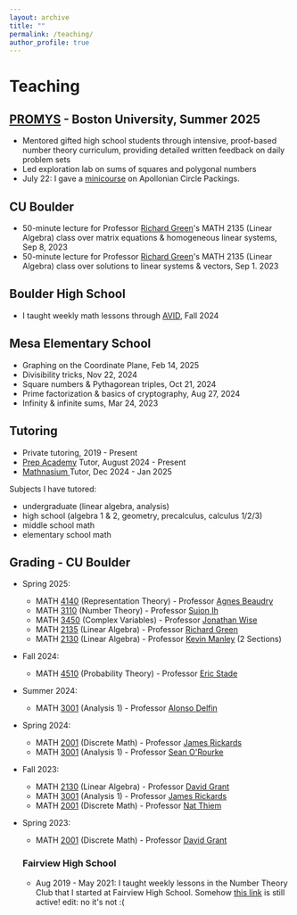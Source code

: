 ```yaml
---
layout: archive
title: ""
permalink: /teaching/
author_profile: true
---
```


# Teaching

## <a href="https://promys.org/">PROMYS</a> - Boston University, Summer 2025
 * Mentored gifted high school students through intensive, proof-based number theory curriculum, providing detailed written feedback on daily problem sets
 * Led exploration lab on sums of squares and polygonal numbers
 * July 22: I gave a [minicourse](/files/PROMYScircle.pdf) on Apollonian Circle Packings.

## CU Boulder
 * 50-minute lecture for Professor <a href="https://math.colorado.edu/~rmg/">Richard Green</a>'s MATH 2135 (Linear Algebra) class over matrix equations & homogeneous linear systems, Sep 8, 2023
 * 50-minute lecture for Professor <a href="https://math.colorado.edu/~rmg/">Richard Green</a>'s MATH 2135 (Linear Algebra) class over solutions to linear systems & vectors, Sep 1. 2023

## Boulder High School
  * I taught weekly math lessons through <a href="https://boh.bvsd.org/academics/academic-programs/avid-program">AVID</a>, Fall 2024

## Mesa Elementary School
  * Graphing on the Coordinate Plane, Feb 14, 2025 
  * Divisibility tricks, Nov 22, 2024
  * Square numbers & Pythagorean triples, Oct 21, 2024
  * Prime factorization & basics of cryptography, Aug 27, 2024
  * Infinity & infinite sums, Mar 24, 2023

## Tutoring
  * Private tutoring, 2019 - Present
  * <a href="https://prepacademytutors.com/location/boulder/?tutor=clyde-k">Prep Academy</a> Tutor, August 2024 - Present
  * <a href="https://www.mathnasium.com/math-centers/boulder">Mathnasium </a> Tutor, Dec 2024 - Jan 2025

Subjects I have tutored:
  * undergraduate (linear algebra, analysis)
  * high school (algebra 1 & 2, geometry, precalculus, calculus 1/2/3)
  * middle school math
  * elementary school math

## Grading - CU Boulder
* Spring 2025:
  * MATH <a href="https://catalog.colorado.edu/search/?P=MATH%204140">4140</a> (Representation Theory) - Professor <a href="https://sites.google.com/colorado.edu/agnesbeaudry/">Agnes Beaudry</a>
  * MATH <a href="https://catalog.colorado.edu/search/?P=MATH%203110">3110</a> (Number Theory) - Professor <a href="https://www.colorado.edu/math/su-ion-ih">Suion Ih</a>
  * MATH <a href="https://catalog.colorado.edu/search/?P=MATH%203450">3450</a> (Complex Variables) - Professor <a href="https://math.colorado.edu/~jonathan.wise/">Jonathan Wise</a>
  * MATH <a href="https://catalog.colorado.edu/search/?P=MATH%202135">2135</a> (Linear Algebra) - Professor <a href="https://math.colorado.edu/~rmg/">Richard Green</a>
  * MATH <a href="https://catalog.colorado.edu/search/?P=MATH%202130">2130</a> (Linear Algebra) - Professor <a href="https://euclid.colorado.edu/~manleyk/">Kevin Manley</a> (2 Sections) 

* Fall 2024:
  * MATH <a href="https://catalog.colorado.edu/search/?P=MATH%204510">4510</a> (Probability Theory) - Professor <a href="https://www.colorado.edu/math/eric-stade">Eric Stade</a> 

* Summer 2024:
  * MATH <a href="https://catalog.colorado.edu/search/?P=MATH%203001">3001</a> (Analysis 1) - Professor <a href="https://math.colorado.edu/~alde9049/">Alonso Delfin</a>

* Spring 2024:
  * MATH <a href="https://catalog.colorado.edu/search/?P=MATH%202001">2001</a> (Discrete Math) - Professor <a href="https://math.colorado.edu/~jari2770/">James Rickards</a>
  * MATH <a href="https://catalog.colorado.edu/search/?P=MATH%203001">3001</a> (Analysis 1) - Professor <a href="https://math.colorado.edu/~seor3821/">Sean O'Rourke</a> 

* Fall 2023:
  * MATH <a href="https://catalog.colorado.edu/search/?P=MATH%202130">2130</a> (Linear Algebra) - Professor <a href="https://www.colorado.edu/math/david-grant">David Grant</a>
  * MATH <a href="https://catalog.colorado.edu/search/?P=MATH%203001">3001</a> (Analysis 1) - Professor <a href="https://jamesrickards-canada.github.io/">James Rickards</a>
  * MATH <a href="https://catalog.colorado.edu/search/?P=MATH%202001">2001</a> (Discrete Math) - Professor <a href="https://www.colorado.edu/math/nathaniel-thiem">Nat Thiem</a>
  
* Spring 2023: 
  * MATH <a href="https://catalog.colorado.edu/search/?P=MATH%202001">2001</a> (Discrete Math) - Professor <a href="https://www.colorado.edu/math/david-grant">David Grant</a>

  ### Fairview High School
  * Aug 2019 - May 2021: I taught weekly lessons in the Number Theory Club that I started at Fairview High School. Somehow <a href="https://fah.bvsd.org/clubs-activities/number-theory-club">this link</a> is still active! edit: no it's not :(
